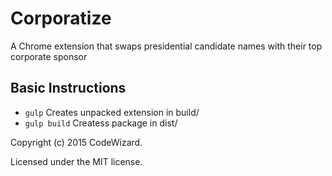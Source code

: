 # Corporatize

A Chrome extension that swaps presidential candidate names with their top corporate sponsor

## Basic Instructions
 * ```gulp``` Creates unpacked extension in build/
 * ```gulp build``` Createss package in dist/


Copyright (c) 2015  CodeWizard.

Licensed under the MIT license.
